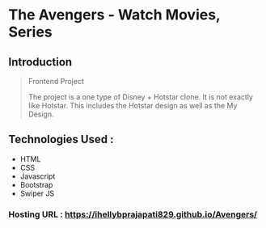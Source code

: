 # The Avengers - Watch Movies, Series

## Introduction
>  Frontend Project
>  
>  The project is a one type of Disney + Hotstar clone. It is not exactly like Hotstar. This includes the Hotstar design as well as the My Design.

## Technologies Used :
- HTML
- CSS
- Javascript
- Bootstrap
- Swiper JS

### Hosting URL : https://ihellybprajapati829.github.io/Avengers/


